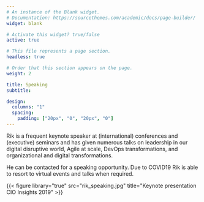 ```yaml
---
# An instance of the Blank widget.
# Documentation: https://sourcethemes.com/academic/docs/page-builder/
widget: blank

# Activate this widget? true/false
active: true

# This file represents a page section.
headless: true

# Order that this section appears on the page.
weight: 2

title: Speaking
subtitle:

design:
  columns: "1"
  spacing:
    padding: ["20px", "0", "20px", "0"]
---
```


Rik is a frequent keynote speaker at (international) conferences and (executive) seminars and has given numerous talks on leadership in our digital disruptive world, Agile at scale, DevOps transformations, and organizational and digital transformations.

He can be contacted for a speaking opportunity. Due to COVID19 Rik is able to resort to virtual events and talks when required.

{{< figure library="true" src="rik_speaking.jpg" title="Keynote presentation CIO Insights 2019" >}}


